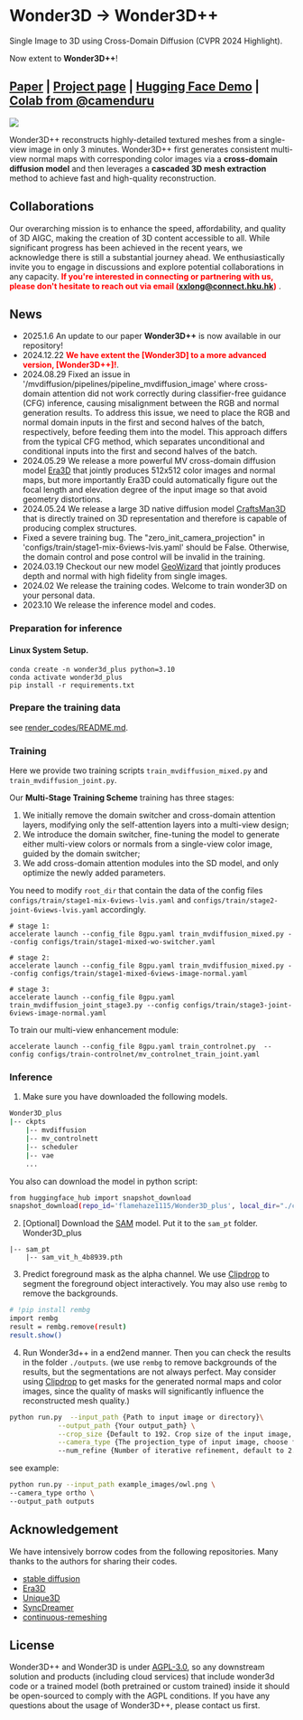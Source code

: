 # Wonder3D -> Wonder3D++
Single Image to 3D using Cross-Domain Diffusion (CVPR 2024 Highlight).

Now extent to **Wonder3D++**!
## [Paper](https://arxiv.org/abs/2310.15008) | [Project page](https://www.xxlong.site/Wonder3D/) | [Hugging Face Demo](https://huggingface.co/spaces/flamehaze1115/Wonder3D-demo) | [Colab from @camenduru](https://github.com/camenduru/Wonder3D-colab)

![](assets/teaser.png)

Wonder3D++ reconstructs highly-detailed textured meshes from a single-view image in only 3 minutes. Wonder3D++ first generates consistent multi-view normal maps with corresponding color images via a **cross-domain diffusion model** and then leverages a **cascaded 3D mesh extraction** method to achieve fast and high-quality reconstruction.

## Collaborations
Our overarching mission is to enhance the speed, affordability, and quality of 3D AIGC, making the creation of 3D content accessible to all. While significant progress has been achieved in the recent years, we acknowledge there is still a substantial journey ahead. We enthusiastically invite you to engage in discussions and explore potential collaborations in any capacity. <span style="color:red">**If you're interested in connecting or partnering with us, please don't hesitate to reach out via email (xxlong@connect.hku.hk)**</span> .

## News
- 2025.1.6 An update to our paper **Wonder3D++** is now available in our repository!
- 2024.12.22 **<span style="color:red">We have extent the [Wonder3D] to a more advanced version, [Wonder3D++]!</span>**.
- 2024.08.29 Fixed an issue in '/mvdiffusion/pipelines/pipeline_mvdiffusion_image' where cross-domain attention did not work correctly during classifier-free guidance (CFG) inference, causing misalignment between the RGB and normal generation results. To address this issue, we need to place the RGB and normal domain inputs in the first and second halves of the batch, respectively, before feeding them into the model. This approach differs from the typical CFG method, which separates unconditional and conditional inputs into the first and second halves of the batch.
- 2024.05.29 We release a more powerful MV cross-domain diffusion model [Era3D](https://github.com/pengHTYX/Era3D) that jointly produces 512x512 color images and normal maps, but more importantly Era3D could automatically figure out the focal length and elevation degree of the input image so that avoid geometry distortions.
- 2024.05.24 We release a large 3D native diffusion model [CraftsMan3D](https://github.com/wyysf-98/CraftsMan) that is directly trained on 3D representation and therefore is capable of producing complex structures.
- Fixed a severe training bug. The "zero_init_camera_projection" in 'configs/train/stage1-mix-6views-lvis.yaml' should be False. Otherwise, the domain control and pose control will be invalid in the training.
- 2024.03.19 Checkout our new model [GeoWizard](https://github.com/fuxiao0719/GeoWizard) that jointly produces depth and normal with high fidelity from single images.
- 2024.02 We release the training codes. Welcome to train wonder3D on your personal data.
- 2023.10 We release the inference model and codes.


### Preparation for inference

#### Linux System Setup.
```angular2html
conda create -n wonder3d_plus python=3.10
conda activate wonder3d_plus
pip install -r requirements.txt
```

### Prepare the training data
see [render_codes/README.md](render_codes/README.md).

### Training
Here we provide two training scripts `train_mvdiffusion_mixed.py` and `train_mvdiffusion_joint.py`. 

Our **Multi-Stage Training Scheme** training has three stages: 
1) We initially remove the domain switcher and cross-domain attention layers, modifying only the self-attention layers into a multi-view design;
2) We introduce the domain switcher, fine-tuning the model to generate either multi-view colors or normals from a single-view color image, guided by the domain switcher;
3) We add cross-domain attention modules into the SD model, and only optimize the newly added parameters.

You need to modify `root_dir` that contain the data of the config files `configs/train/stage1-mix-6views-lvis.yaml` and `configs/train/stage2-joint-6views-lvis.yaml` accordingly.

```
# stage 1:
accelerate launch --config_file 8gpu.yaml train_mvdiffusion_mixed.py --config configs/train/stage1-mixed-wo-switcher.yaml

# stage 2:
accelerate launch --config_file 8gpu.yaml train_mvdiffusion_mixed.py --config configs/train/stage1-mixed-6views-image-normal.yaml

# stage 3:
accelerate launch --config_file 8gpu.yaml train_mvdiffusion_joint_stage3.py --config configs/train/stage3-joint-6views-image-normal.yaml
```

To train our multi-view enhancement module:
```
accelerate launch --config_file 8gpu.yaml train_controlnet.py  --config configs/train-controlnet/mv_controlnet_train_joint.yaml
```

### Inference
1. Make sure you have downloaded the following models.
```bash
Wonder3D_plus
|-- ckpts
    |-- mvdiffusion
    |-- mv_controlnett
    |-- scheduler
    |-- vae
    ...
```
You also can download the model in python script:
```bash
from huggingface_hub import snapshot_download
snapshot_download(repo_id='flamehaze1115/Wonder3D_plus', local_dir="./ckpts")
```
2. [Optional] Download the [SAM](https://huggingface.co/spaces/abhishek/StableSAM/blob/main/sam_vit_h_4b8939.pth) model. Put it to the ``sam_pt`` folder.
Wonder3D_plus
```
|-- sam_pt
    |-- sam_vit_h_4b8939.pth
```
3. Predict foreground mask as the alpha channel. We use [Clipdrop](https://clipdrop.co/remove-background) to segment the foreground object interactively. 
You may also use `rembg` to remove the backgrounds.
```bash
# !pip install rembg
import rembg
result = rembg.remove(result)
result.show()
```
4. Run Wonder3d++ in a end2end manner. Then you can check the results in the folder `./outputs`. (we use `rembg` to remove backgrounds of the results, but the segmentations are not always perfect. May consider using [Clipdrop](https://clipdrop.co/remove-background) to get masks for the generated normal maps and color images, since the quality of masks will significantly influence the reconstructed mesh quality.) 
```bash
python run.py  --input_path {Path to input image or directory}\
            --output_path {Your output_path} \
            --crop_size {Default to 192. Crop size of the input image, this is a relative num that assume the resolution of input image is 256.} \
            --camera_type {The projection_type of input image, choose from 'ortho' and 'persp'.}
            --num_refine {Number of iterative refinement, default to 2.}
```

see example:

```bash
python run.py --input_path example_images/owl.png \
--camera_type ortho \
--output_path outputs 
```

## Acknowledgement
We have intensively borrow codes from the following repositories. Many thanks to the authors for sharing their codes.
- [stable diffusion](https://github.com/CompVis/stable-diffusion)
- [Era3D](https://github.com/pengHTYX/Era3D)
- [Unique3D](https://github.com/AiuniAI/Unique3D)
- [SyncDreamer](https://github.com/liuyuan-pal/SyncDreamer)
- [continuous-remeshing](https://github.com/Profactor/continuous-remeshing)

## License
Wonder3D++ and Wonder3D is under [AGPL-3.0](https://www.gnu.org/licenses/agpl-3.0.en.html), so any downstream solution and products (including cloud services) that include wonder3d code or a trained model (both pretrained or custom trained) inside it should be open-sourced to comply with the AGPL conditions. If you have any questions about the usage of Wonder3D++, please contact us first.

